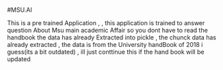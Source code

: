 #MSU.AI

This is a pre trained Application , 
 , this application is trained to answer question About Msu main academic Affair so you dont have to read the handbook
the data has already Extracted into pickle
 , the chunck data has already extracted
 , the data is from the University handBook of 2018 i guess(its a bit outdated)
 , ill just conttinue this if the hand book will be updated

